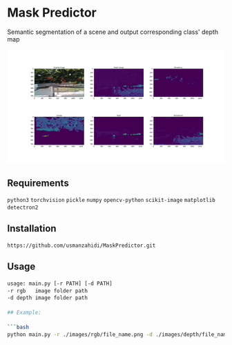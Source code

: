 # Mask Predictor

Semantic segmentation of a scene and output corresponding class' depth map

![Example images](data/output_fig.png)

## Requirements
`python3` `torchvision` `pickle` `numpy` `opencv-python` `scikit-image` `matplotlib`
`detectron2`

## Installation

```
https://github.com/usmanzahidi/MaskPredictor.git
```

## Usage

```bash
usage: main.py [-r PATH] [-d PATH]
-r rgb   image folder path
-d depth image folder path

## Example:

```bash
python main.py -r ./images/rgb/file_name.png -d ./images/depth/file_name.png

